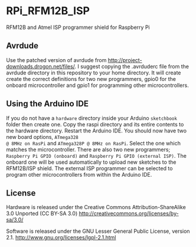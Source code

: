 # RPi_RFM12B_ISP

RFM12B and Atmel ISP programmer shield for Raspberry Pi


## Avrdude

Use the patched version of avrdude from http://project-downloads.drogon.net/files/. I suggest copying the
.avrduderc file from the avrdude directory in this repository to your home directory. It will create create 
the correct definitions for two new programmers, gpio0 for the onboard microcontroller and gpio1 for programming
other microcontrollers.


## Using the Arduino IDE

If you do not have a <code>hardware</code> directory inside your Arduino <code>sketchbook</code> folder
then create one. Copy the raspi directory and its entire contents to the hardware directory. Restart the 
Arduino IDE. You should now have two new board options, <code>ATmega328 @ 8MHz on RasPi</code> and 
<code>ATmega328P @ 8MHz on RasPi</code>. Select the one which matches the microcontroller. There are also two new
programmers; <code>Raspberry Pi GPIO (onboard)</code> and <code>Raspberry Pi GPIO (external ISP)</code>. 
The onboard one will be used automatically to upload new sketches to the RFM12B/ISP shield. The external ISP
programmer can be selected to program other microcontrollers from within the Arduino IDE.

## License

Hardware is released under the Creative Commons Attribution-ShareAlike
3.0 Unported (CC BY-SA 3.0)
http://creativecommons.org/licenses/by-sa/3.0/

Software is released under the GNU Lesser General Public License,
version 2.1. 
http://www.gnu.org/licenses/lgpl-2.1.html
